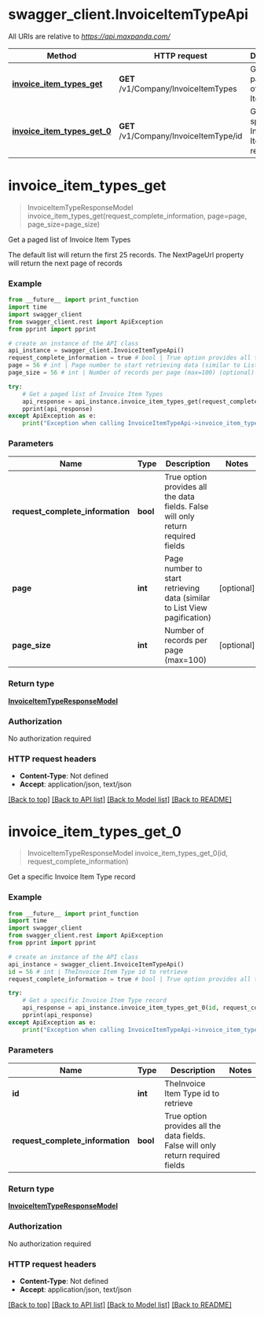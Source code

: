 # swagger_client.InvoiceItemTypeApi

All URIs are relative to *https://api.maxpanda.com/*

Method | HTTP request | Description
------------- | ------------- | -------------
[**invoice_item_types_get**](InvoiceItemTypeApi.md#invoice_item_types_get) | **GET** /v1/Company/InvoiceItemTypes | Get a paged list of Invoice Item Types
[**invoice_item_types_get_0**](InvoiceItemTypeApi.md#invoice_item_types_get_0) | **GET** /v1/Company/InvoiceItemType/id | Get a specific Invoice Item Type record

# **invoice_item_types_get**
> InvoiceItemTypeResponseModel invoice_item_types_get(request_complete_information, page=page, page_size=page_size)

Get a paged list of Invoice Item Types

The default list will return the first 25 records.  The NextPageUrl property will return the next page of records

### Example
```python
from __future__ import print_function
import time
import swagger_client
from swagger_client.rest import ApiException
from pprint import pprint

# create an instance of the API class
api_instance = swagger_client.InvoiceItemTypeApi()
request_complete_information = true # bool | True option provides all the data fields. False will only return required fields
page = 56 # int | Page number to start retrieving data (similar to List View pagification) (optional)
page_size = 56 # int | Number of records per page (max=100) (optional)

try:
    # Get a paged list of Invoice Item Types
    api_response = api_instance.invoice_item_types_get(request_complete_information, page=page, page_size=page_size)
    pprint(api_response)
except ApiException as e:
    print("Exception when calling InvoiceItemTypeApi->invoice_item_types_get: %s\n" % e)
```

### Parameters

Name | Type | Description  | Notes
------------- | ------------- | ------------- | -------------
 **request_complete_information** | **bool**| True option provides all the data fields. False will only return required fields | 
 **page** | **int**| Page number to start retrieving data (similar to List View pagification) | [optional] 
 **page_size** | **int**| Number of records per page (max&#x3D;100) | [optional] 

### Return type

[**InvoiceItemTypeResponseModel**](InvoiceItemTypeResponseModel.md)

### Authorization

No authorization required

### HTTP request headers

 - **Content-Type**: Not defined
 - **Accept**: application/json, text/json

[[Back to top]](#) [[Back to API list]](../README.md#documentation-for-api-endpoints) [[Back to Model list]](../README.md#documentation-for-models) [[Back to README]](../README.md)

# **invoice_item_types_get_0**
> InvoiceItemTypeResponseModel invoice_item_types_get_0(id, request_complete_information)

Get a specific Invoice Item Type record

### Example
```python
from __future__ import print_function
import time
import swagger_client
from swagger_client.rest import ApiException
from pprint import pprint

# create an instance of the API class
api_instance = swagger_client.InvoiceItemTypeApi()
id = 56 # int | TheInvoice Item Type id to retrieve
request_complete_information = true # bool | True option provides all the data fields. False will only return required fields

try:
    # Get a specific Invoice Item Type record
    api_response = api_instance.invoice_item_types_get_0(id, request_complete_information)
    pprint(api_response)
except ApiException as e:
    print("Exception when calling InvoiceItemTypeApi->invoice_item_types_get_0: %s\n" % e)
```

### Parameters

Name | Type | Description  | Notes
------------- | ------------- | ------------- | -------------
 **id** | **int**| TheInvoice Item Type id to retrieve | 
 **request_complete_information** | **bool**| True option provides all the data fields. False will only return required fields | 

### Return type

[**InvoiceItemTypeResponseModel**](InvoiceItemTypeResponseModel.md)

### Authorization

No authorization required

### HTTP request headers

 - **Content-Type**: Not defined
 - **Accept**: application/json, text/json

[[Back to top]](#) [[Back to API list]](../README.md#documentation-for-api-endpoints) [[Back to Model list]](../README.md#documentation-for-models) [[Back to README]](../README.md)

